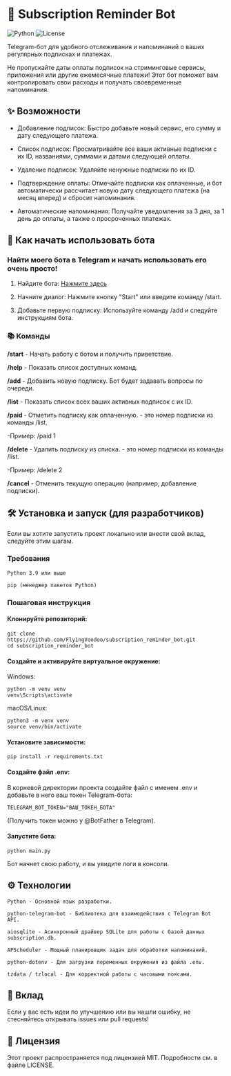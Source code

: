 # **🤖 Subscription Reminder Bot**
![Python](https://img.shields.io/badge/python-3.9+-blue.svg)
![License](https://img.shields.io/badge/license-MIT-green.svg)

Telegram-бот для удобного отслеживания и напоминаний о ваших регулярных подписках и платежах.

Не пропускайте даты оплаты подписок на стриминговые сервисы, приложения или другие ежемесячные платежи! Этот бот поможет вам контролировать свои расходы и получать своевременные напоминания.

## **✨ Возможности**

- Добавление подписок: Быстро добавьте новый сервис, его сумму и дату следующего платежа.

- Список подписок: Просматривайте все ваши активные подписки с их ID, названиями, суммами и датами следующей оплаты.

- Удаление подписок: Удаляйте ненужные подписки по их ID.

- Подтверждение оплаты: Отмечайте подписки как оплаченные, и бот автоматически рассчитает новую дату следующего платежа (на месяц вперед) и сбросит напоминания.

- Автоматические напоминания: Получайте уведомления за 3 дня, за 1 день до оплаты, а также о просроченных платежах.

## **🚀 Как начать использовать бота**

### **Найти моего бота в Telegram и начать использовать его очень просто!**

1. Найдите бота: [Нажмите здесь](https://t.me/MySubsReminder_bot)

2. Начните диалог: Нажмите кнопку "Start" или введите команду /start.

3. Добавьте первую подписку: Используйте команду /add и следуйте инструкциям бота.

### **📚 Команды**

**/start** - Начать работу с ботом и получить приветствие.

**/help** - Показать список доступных команд.

**/add** - Добавить новую подписку. Бот будет задавать вопросы по очереди.

**/list** - Показать список всех ваших активных подписок с их ID.

**/paid <ID>** - Отметить подписку как оплаченную. <ID> - это номер подписки из команды /list.

   -Пример: /paid 1

**/delete <ID>** - Удалить подписку из списка. <ID> - это номер подписки из команды /list.

   -Пример: /delete 2

**/cancel** - Отменить текущую операцию (например, добавление подписки).

## **🛠️ Установка и запуск (для разработчиков)**

Если вы хотите запустить проект локально или внести свой вклад, следуйте этим шагам.

### **Требования**

    Python 3.9 или выше

    pip (менеджер пакетов Python)

### **Пошаговая инструкция**

#### **Клонируйте репозиторий:**

    git clone https://github.com/FlyingVoodoo/subscription_reminder_bot.git
    cd subscription_reminder_bot

#### **Создайте и активируйте виртуальное окружение:**

Windows:

    python -m venv venv
    venv\Scripts\activate

macOS/Linux:

    python3 -m venv venv
    source venv/bin/activate

#### **Установите зависимости:**

    pip install -r requirements.txt

#### **Создайте файл .env:**
В корневой директории проекта создайте файл с именем .env и добавьте в него ваш токен Telegram-бота:

    TELEGRAM_BOT_TOKEN="ВАШ_ТОКЕН_БОТА"

(Получить токен можно у @BotFather в Telegram).

#### **Запустите бота:**

    python main.py

Бот начнет свою работу, и вы увидите логи в консоли.

## **⚙️ Технологии**

    Python - Основной язык разработки.

    python-telegram-bot - Библиотека для взаимодействия с Telegram Bot API.

    aiosqlite - Асинхронный драйвер SQLite для работы с базой данных subscription.db.

    APScheduler - Мощный планировщик задач для обработки напоминаний.

    python-dotenv - Для загрузки переменных окружения из файла .env.

    tzdata / tzlocal - Для корректной работы с часовыми поясами.

## **🤝 Вклад**

Если у вас есть идеи по улучшению или вы нашли ошибку, не стесняйтесь открывать issues или pull requests!

## **📄 Лицензия**

Этот проект распространяется под лицензией MIT. Подробности см. в файле LICENSE.